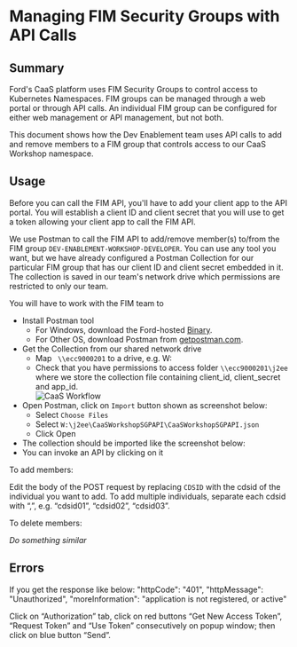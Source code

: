 # Managing FIM Security Groups with API Calls

## Summary

Ford's CaaS platform uses FIM Security Groups to control access to Kubernetes Namespaces. FIM groups can be managed through a web portal or through API calls. An individual FIM group can be configured for either web management or API management, but not both.

This document shows how the Dev Enablement team uses API calls to add and remove members to a FIM group that controls access to our CaaS Workshop namespace.

## Usage
Before you can call the FIM API, you'll have to add your client app to the API portal. You will establish a client ID and client secret that you will use to get a token allowing your client app to call the FIM API.

We use Postman to call the FIM API to add/remove member(s) to/from the FIM group `DEV-ENABLEMENT-WORKSHOP-DEVELOPER`. You can use any tool you want, but we have already configured a Postman Collection for our particular FIM group that has our client ID and client secret embedded in it. The collection is saved in our team's network drive which permissions are restricted to only our team.

You will have to work with the FIM team to

- Install Postman tool
  - For Windows, download the Ford-hosted [Binary](https://it2.spt.ford.com/sites/WebCOE/Docs/Downloads/Web%20Components/Postman-win64-7.14.0-Setup.exe).
  - For Other OS, download Postman from [getpostman.com](https://www.getpostman.com/).
- Get the Collection from our shared network drive
  - Map ` \\ecc9000201` to a drive, e.g. W:
  - Check that you have permissions to access folder `\\ecc9000201\j2ee` where we store the collection file containing client_id, client_secret and app_id.<br>
  ![CaaS Workflow](https://github.ford.com/jchen45/caas-workshop/blob/master/images/ShareDrive.png)
- Open Postman, click on `Import` button shown as screenshot below:
  - Select `Choose Files`
  - Select `W:\j2ee\CaaSWorkshopSGPAPI\CaaSWorkshopSGPAPI.json`
  - Click Open
- The collection should be imported like the screenshot below:
- You can invoke an API by clicking on it

To add members:

Edit the body of the POST request by replacing `CDSID` with the cdsid of the individual you want to add. To add multiple individuals, separate each cdsid with “,”, e.g. “cdsid01”, “cdsid02”, “cdsid03”.

To delete members:

*Do something similar*

## Errors

If you get the response like below:
    "httpCode": "401",
    "httpMessage": "Unauthorized",
"moreInformation": "application is not registered, or active"

Click on “Authorization” tab, click on red buttons “Get New Access Token”, “Request Token” and “Use Token” consecutively on popup window; then click on blue button “Send”.
